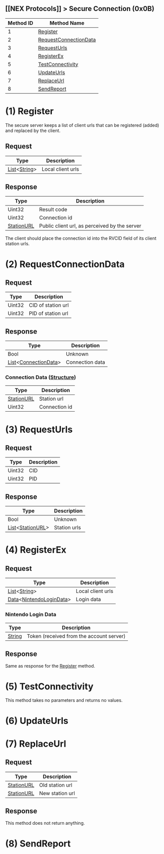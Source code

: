 ## [[NEX Protocols]] > Secure Connection (0x0B)

| Method ID | Method Name |
| --- | --- |
| 1 | [Register](#1-register) |
| 2 | [RequestConnectionData](#2-requestconnectiondata) |
| 3 | [RequestUrls](#3-requesturls) |
| 4 | [RegisterEx](#4-registerex) |
| 5 | [TestConnectivity](#5-testconnectivity) |
| 6 | [UpdateUrls](#6-updateurls) |
| 7 | [ReplaceUrl](#7-replaceurl) |
| 8 | [SendReport](#8-sendreport) |

# (1) Register
The secure server keeps a list of client urls that can be registered (added) and replaced by the client.

## Request
| Type | Description |
| --- | --- |
| [List]&lt;[String]&gt; | Local client urls |

## Response
| Type | Description |
| --- | --- |
| Uint32 | Result code |
| Uint32 | Connection id |
| [StationURL] | Public client url, as perceived by the server |

The client should place the connection id into the RVCID field of its client station urls.

# (2) RequestConnectionData
## Request
| Type | Description |
| --- | --- |
| Uint32 | CID of station url |
| Uint32 | PID of station url |

## Response
| Type | Description |
| --- | --- |
| Bool | Unknown |
| [List]&lt;[ConnectionData](#connection-data)&gt; | Connection data |

### Connection Data ([Structure])
| Type | Description |
| --- | --- |
| [StationURL] | Station url |
| Uint32 | Connection id |

# (3) RequestUrls
## Request
| Type | Description |
| --- | --- |
| Uint32 | CID |
| Uint32 | PID |

## Response
| Type | Description |
| --- | --- |
| Bool | Unknown |
| [List]&lt;[StationURL]&gt; | Station urls |

# (4) RegisterEx
## Request
| Type | Description |
| --- | --- |
| [List]&lt;[String]&gt; | Local client urls |
| [Data]&lt;[NintendoLoginData](#nintendo-login-data)&gt; | Login data |

### Nintendo Login Data
| Type | Description |
| --- | --- |
| [String] | Token (received from the account server) |

## Response
Same as response for the [Register](#1-register) method.

# (5) TestConnectivity
This method takes no parameters and returns no values.

# (6) UpdateUrls

# (7) ReplaceUrl
## Request
| Type | Description |
| --- | --- |
| [StationURL] | Old station url |
| [StationURL] | New station url |

## Response
This method does not return anything.

# (8) SendReport

[List]: NEX-Common-Types#list
[String]: NEX-Common-Types#string
[StationURL]: NEX-Common-Types#station-url
[Data]: NEX-Common-Types#any-data-holder
[Structure]: NEX-Common-Types#structure